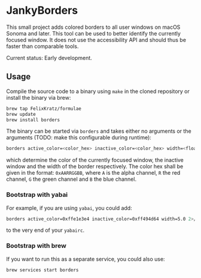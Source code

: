 # JankyBorders
This small project adds colored borders to all user windows on macOS Sonoma and
later. This tool can be used to better identify the currently focused window.
It does not use the accessibility API and should thus be faster than comparable
tools.

Current status: Early development.

## Usage
Compile the source code to a binary using `make` in the cloned repository or
install the binary via brew:
```bash
brew tap FelixKratz/formulae
brew update
brew install borders
```

The binary can be started via `borders` and takes either no arguments or
the arguments (TODO: make this configurable during runtime):
```bash
borders active_color=<color_hex> inactive_color=<color_hex> width=<float>
```
which determine the color of the currently focused window, the inactive window 
and the width of the border respectively. The color hex shall be given in the
format: `0xAARRGGBB`, where `A` is the alpha channel, `R` the red channel,
`G` the green channel and `B` the blue channel.

### Bootstrap with yabai
For example, if you are using `yabai`, you could add:
```bash
borders active_color=0xffe1e3e4 inactive_color=0xff494d64 width=5.0 2>/dev/null 1>&2 &
```
to the very end of your `yabairc`.

### Bootstrap with brew
If you want to run this as a separate service, you could also use:
```bash
brew services start borders
```
